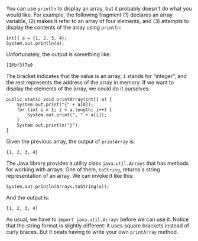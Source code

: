 You can use `println` to display an array, but it probably doesn't do what you would like.
For example, the following fragment (1) declares an array variable, (2) makes it refer to an array of four elements, and (3) attempts to display the contents of the array using `println`:

```code
int[] a = {1, 2, 3, 4};
System.out.println(a);
```

Unfortunately, the output is something like:

```code
[I@bf3f7e0
```

The bracket indicates that the value is an array, `I` stands for “integer”, and the rest represents the address of the array in memory.
If we want to display the elements of the array, we could do it ourselves:

```code
public static void printArray(int[] a) {
    System.out.print("{" + a[0]);
    for (int i = 1; i < a.length; i++) {
        System.out.print(", " + a[i]);
    }
    System.out.println("}");
}
```

Given the previous array, the output of `printArray` is:

```code
{1, 2, 3, 4}
```


The Java library provides a utility class `java.util.Arrays` that has methods for working with arrays.
One of them, `toString`, returns a string representation of an array.
We can invoke it like this:

```code
System.out.println(Arrays.toString(a));
```

And the output is:

```code
[1, 2, 3, 4]
```

As usual, we have to `import java.util.Arrays` before we can use it.
Notice that the string format is slightly different: it uses square brackets instead of curly braces.
But it beats having to write your own `printArray` method.